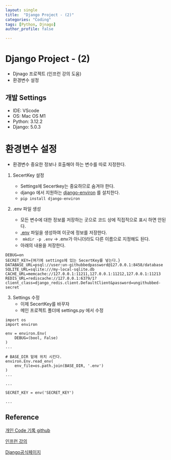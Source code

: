 ```yaml
---
layout: single
title:  "Django Project - (2)"
categories: "Coding"
tags: [Python, Djnago]
author_profile: false

---
```


# Django Project - (2)

- Djnago 프로젝트 (인프런 강의 도움)
- 환경변수 설정

## 개발 Settings
- IDE: VScode
- OS: Mac OS M1
- Python: 3.12.2
- Django: 5.0.3

# 환경변수 설정
   - 환경변수 중요한 정보나 호출해야 하는 변수를 따로 지정한다.

1. SecertKey 설정
   - Settings에 Secertkey는 중요하므로 숨겨야 한다.
   - django 에서 지원하는 [django-environ](https://django-environ.readthedocs.io/en/latest/index.html) 를 설치한다.
   -  `pip install django-environ`

2. .env 파일 생성
   - 모든 변수에 대한 정보를 저장하는 곳으로 코드 상에 직접적으로 표시 하면 안된다.
   - [.env](https://django-environ.readthedocs.io/en/latest/quickstart.html) 파일을 생성하여 이곳에 정보를 저장한다.
   - ` mkdir -p .env` -> .env가 아니더라도 다른 이름으로 지정해도 된다.
   - 아래의 내용을 저장한다.

```
DEBUG=on
SECRET_KEY={여기에 settings에 있는 SecertKey를 넣는다.}
DATABASE_URL=psql://user:un-githubbedpassword@127.0.0.1:8458/database
SQLITE_URL=sqlite:///my-local-sqlite.db
CACHE_URL=memcache://127.0.0.1:11211,127.0.0.1:11212,127.0.0.1:11213
REDIS_URL=rediscache://127.0.0.1:6379/1?client_class=django_redis.client.DefaultClient&password=ungithubbed-secret
```

3. Settings 수정
   - 이제 SecertKey를 바꾸자
   - 메인 프로젝트 폴더에 settings.py 에서 수정

```
import os
import environ

env = environ.Env(
    DEBUG=(bool, False)
)
...

# BASE_DIR 밑에 위치 시킨다.
environ.Env.read_env(
    env_file=os.path.join(BASE_DIR, '.env')
)
...

...

SECRET_KEY = env('SECRET_KEY')

...
```
 
## Reference
[개인 Code 기록 github](https://github.com/chusonghyeon/Django_Project)

[인프런 강의](https://www.inflearn.com/course/%EC%9E%A5%EA%B3%A0-%ED%95%80%ED%84%B0%EB%A0%88%EC%8A%A4%ED%8A%B8/dashboard)

[Django공식페이지](https://www.djangoproject.com/)